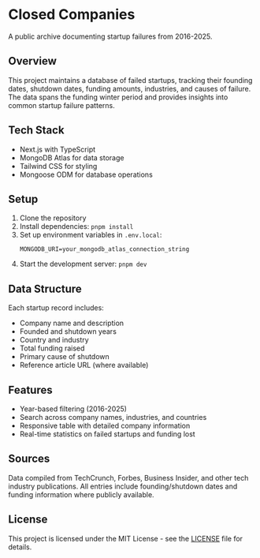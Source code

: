 # Closed Companies

A public archive documenting startup failures from 2016-2025.

## Overview

This project maintains a database of failed startups, tracking their founding dates, shutdown dates, funding amounts, industries, and causes of failure. The data spans the funding winter period and provides insights into common startup failure patterns.

## Tech Stack

- Next.js with TypeScript
- MongoDB Atlas for data storage
- Tailwind CSS for styling
- Mongoose ODM for database operations

## Setup

1. Clone the repository
2. Install dependencies: `pnpm install`
3. Set up environment variables in `.env.local`:
   ```
   MONGODB_URI=your_mongodb_atlas_connection_string
   ```
4. Start the development server: `pnpm dev`

## Data Structure

Each startup record includes:
- Company name and description
- Founded and shutdown years
- Country and industry
- Total funding raised
- Primary cause of shutdown
- Reference article URL (where available)

## Features

- Year-based filtering (2016-2025)
- Search across company names, industries, and countries
- Responsive table with detailed company information
- Real-time statistics on failed startups and funding lost

## Sources

Data compiled from TechCrunch, Forbes, Business Insider, and other tech industry publications. All entries include founding/shutdown dates and funding information where publicly available.

## License

This project is licensed under the MIT License - see the [LICENSE](LICENSE) file for details.
